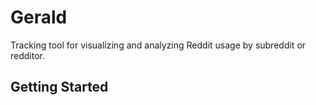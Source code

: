 # Gerald

Tracking tool for visualizing and analyzing Reddit usage by subreddit or redditor.

## Getting Started

